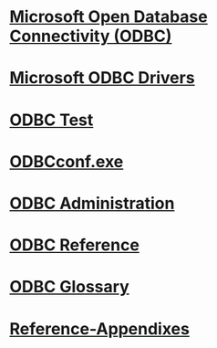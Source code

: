 # [Microsoft Open Database Connectivity (ODBC)](microsoft-open-database-connectivity-odbc.md)
# [Microsoft ODBC Drivers](./microsoft/TOC.md)
# [ODBC Test](odbc-test.md)
# [ODBCconf.exe](odbcconf-exe.md)
# [ODBC Administration](./admin/TOC.md)
# [ODBC Reference](./reference/TOC.md)
# [ODBC Glossary](odbc-glossary.md)
# [Reference-Appendixes](./reference/appendixes/TOC.md)
